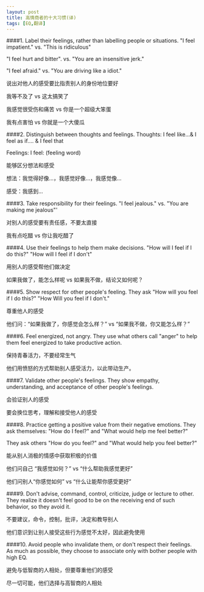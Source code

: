 ```yaml
---
layout: post
title: 高情商者的十大习惯(译)
tags: [EQ,翻译]
---
```


####1. Label their feelings, rather than labelling people or situations.
"I feel impatient." vs. "This is ridiculous"

"I feel hurt and bitter". vs. "You are an insensitive jerk."

"I feel afraid." vs. "You are driving like a idiot."

说出对他人的感受要比指责别人的身份地位要好

我等不及了 vs 这太搞笑了

我感觉很受伤和痛苦 vs 你是一个超级大笨蛋
 
我有点害怕 vs 你就是一个大傻瓜

####2. Distinguish between thoughts and feelings. 
Thoughts: I feel like…& I feel as if…. & I feel that

Feelings: I feel: (feeling word)

能够区分想法和感受

想法：我觉得好像...，我感觉好像...，我感觉像...

感受：我感到...

####3. Take responsibility for their feelings.
"I feel jealous." vs. "You are making me jealous"'

对别人的感受要有责任感，不要太直接

我有点吃醋 vs 你让我吃醋了

####4. Use their feelings to help them make decisions.
"How will I feel if I do this?" "How will I feel if I don't"

用别人的感受帮他们做决定

如果我做了，能怎么样呢 vs 如果我不做，结论又如何呢？

####5. Show respect for other people's feeling.
They ask "How will you feel if I do this?" "How Will you feel if I don't."

尊重他人的感受

他们问：“如果我做了，你感觉会怎么样？” vs “如果我不做，你又能怎么样？”

####6. Feel energized, not angry.
They use what others call "anger" to help them feel energized to take productive action.

保持青春活力，不要经常生气

他们用愤怒的方式帮助别人感受活力，以此带动生产。

####7. Validate other people's feelings.
They show empathy, understanding, and acceptance of other people's feelings.

会验证别人的感受

要会换位思考，理解和接受他人的感受

####8. Practice getting a positive value from their negative emotions.
They ask themselves: "How do I feel?" and "What would help me feel better?"

They ask others "How do you feel?" and "What would help you feel better?"


能从别人消极的情感中获取积极的价值

他们问自己 “我感觉如何？” vs “什么帮助我感觉更好”

他们问别人“你感觉如何” vs “什么让能帮你感受更好”


####9. Don't advise, command, control, criticize, judge or lecture to other.
They realize it doesn't feel good to be on the receiving end of such behavior, so they avoid it.

不要建议，命令，控制，批评，决定和教导别人

他们意识到让别人接受这些行为感觉不太好，因此避免使用

####10. Avoid people who invalidate them, or don't respect their feelings.
As much as possible, they choose to associate only with bother people with high EQ.

避免与低智商的人相处，但要尊重他们的感受

尽一切可能，他们选择与高智商的人相处
